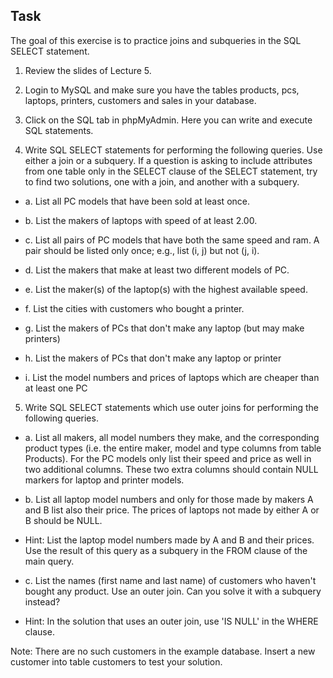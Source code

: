 ## Task

The goal of this exercise is to practice joins and subqueries in the SQL SELECT statement.

1. Review the slides of Lecture 5.

2. Login to MySQL and make sure you have the tables products, pcs, laptops, printers, customers and sales in your database.

3. Click on the SQL tab in phpMyAdmin. Here you can write and execute SQL statements.

4. Write SQL SELECT statements for performing the following queries. Use either a join or a subquery. If a question is asking to include attributes from one table only in the SELECT clause of the SELECT statement, try to find two solutions, one with a join, and another with a subquery.

- a. List all PC models that have been sold at least once.

- b. List the makers of laptops with speed of at least 2.00.

- c. List all pairs of PC models that have both the same speed and ram. A pair should be listed only once; e.g., list (i, j) but not (j, i).

- d. List the makers that make at least two different models of PC.

- e. List the maker(s) of the laptop(s) with the highest available speed.

- f. List the cities with customers who bought a printer.

- g. List the makers of PCs that don't make any laptop (but may make printers)

- h. List the makers of PCs that don't make any laptop or printer

- i. List the model numbers and prices of laptops which are cheaper than at least one PC

5. Write SQL SELECT statements which use outer joins for performing the following queries.

- a. List all makers, all model numbers they make, and the corresponding product types (i.e. the entire maker, model and type columns from table Products). For the PC models only list their speed and price as well in two additional columns. These two extra columns should contain NULL markers for laptop and printer models.

- b. List all laptop model numbers and only for those made by makers A and B list also their price. The prices of laptops not made by either A or B should be NULL.

 - Hint: List the laptop model numbers made by A and B and their prices. Use the result of this query as a subquery in the FROM clause of the main query.

- c. List the names (first name and last name) of customers who haven't bought any product. Use an outer join. Can you solve it with a subquery instead?

 - Hint: In the solution that uses an outer join, use 'IS NULL' in the WHERE clause.

Note: There are no such customers in the example database. Insert a new customer into table customers to test your solution.
